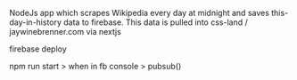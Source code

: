 NodeJs app which scrapes Wikipedia every day at midnight and saves this-day-in-history data to firebase. This data is pulled into css-land / jaywinebrenner.com via nextjs

firebase deploy 

npm run start > when in fb console > pubsub()